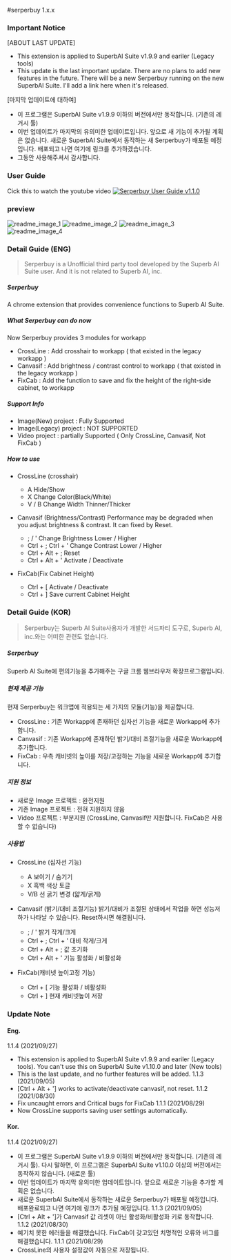 #serperbuy 1.x.x

### Important Notice
[ABOUT LAST UPDATE]
* This extension is applied to SuperbAI Suite v1.9.9 and eariler (Legacy tools)
* This update is the last important update. There are no plans to add new features in the future. There will be a new Serperbuy running on the new SuperbAI Suite. I'll add a link here when it's released.

[마지막 업데이트에 대하여]
* 이 프로그램은 SuperbAI Suite v1.9.9 이하의 버전에서만 동작합니다. (기존의 레거시 툴) 
* 이번 업데이트가 마지막의 유의미한 업데이트입니다. 앞으로 새 기능이 추가될 계획은 없습니다. 새로운 SuperbAI Suite에서 동작하는 새 Serperbuy가 배포될 예정입니다. 배포되고 나면 여기에 링크를 추가하겠습니다.
* 그동안 사용해주셔서 감사합니다.


### User Guide
Cick this to watch the youtube video
[![Serperbuy User Guide v1.1.0](http://img.youtube.com/vi/7c9ru_fXKVw/0.jpg)](https://www.youtube.com/watch?v=7c9ru_fXKVw?t=0s)

### preview
![readme_image_1](./images/readme_01.jpg)
![readme_image_2](./images/readme_02.png)
![readme_image_3](./images/readme_03.png)
![readme_image_4](./images/readme_04.png)

### Detail Guide (ENG)
> Serperbuy is a Unofficial third party tool developed by the Superb AI Suite user. And it is not related to Superb AI, inc. 

##### Serperbuy
A chrome extension that provides convenience functions to Superb AI Suite.


##### What Serperbuy can do now
Now Serperbuy provides 3 modules for workapp
- CrossLine : Add crosshair to workapp ( that existed in the legacy workapp )
- Canvasif : Add brightness / contrast control to workapp ( that existed in the legacy workapp )
- FixCab : Add the function to save and fix the height of the right-side cabinet, to workapp


##### Support Info
- Image(New) project : Fully Supported
- Image(Legacy) project : NOT SUPPORTED
- Video project : partially Supported ( Only CrossLine, Canvasif, Not FixCab )


##### How to use
* CrossLine (crosshair)
    * A Hide/Show
    * X Change Color(Black/White)
    * V / B Change Width Thinner/Thicker

* Canvasif (Brightness/Contrast)
Performance may be degraded when you adjust brightness & contrast. It can fixed by Reset.
    * ; / '  Change Brightness Lower / Higher
    * Ctrl + ; Ctrl + '  Change Contrast Lower / Higher
    * Ctrl + Alt + ;  Reset
    * Ctrl + Alt + '  Activate / Deactivate

* FixCab(Fix Cabinet Height)
    * Ctrl + [  Activate / Deactivate
    * Ctrl + ]  Save current Cabinet Height



### Detail Guide (KOR)
> Serperbuy는 Superb AI Suite사용자가 개발한 서드파티 도구로, Superb AI, inc.와는 어떠한 관련도 없습니다.

##### Serperbuy 
Superb AI Suite에 편의기능을 추가해주는 구글 크롬 웹브라우저 확장프로그램입니다.


##### 현재 제공 기능 
현재 Serperbuy는 워크앱에 적용되는 세 가지의 모듈(기능)을 제공합니다.
* CrossLine : 기존 Workapp에 존재하던 십자선 기능을 새로운 Workapp에 추가합니다.
* Canvasif : 기존 Workapp에 존재하던 밝기/대비 조절기능을 새로운 Workapp에 추가합니다.
* FixCab : 우측 캐비넷의 높이를 저장/고정하는 기능을 새로운 Workapp에 추가합니다.


##### 지원 정보
* 새로운 Image 프로젝트 : 완전지원
* 기존 Image 프로젝트 : 전혀 지원하지 않음
* Video 프로젝트 : 부분지원 (CrossLine, Canvasif만 지원합니다. FixCab은 사용할 수 없습니다)


##### 사용법 
* CrossLine (십자선 기능)
    * A 보이기 / 숨기기
    * X 흑백 색상 토글
    * V/B 선 굵기 변경 (얇게/굵게)

* Canvasif (밝기/대비 조절기능)
밝기/대비가 조절된 상태에서 작업을 하면 성능저하가 나타날 수 있습니다. Reset하시면 해결됩니다.
    * ; / '  밝기 작게/크게
    * Ctrl + ; Ctrl + '   대비 작게/크게
    * Ctrl + Alt + ;  값 초기화
    * Ctrl + Alt + '  기능 활성화 / 비활성화

* FixCab(캐비넷 높이고정 기능)
    * Ctrl + [  기능 활성화 / 비활성화
    * Ctrl + ]  현재 캐비넷높이 저장


### Update Note
#### Eng.
1.1.4 (2021/09/27)
- This extension is applied to SuperbAI Suite v1.9.9 and eariler (Legacy tools). You can't use this on SuperbAI Suite v1.10.0 and later (New tools)
- This is the last update, and no further features will be added.
1.1.3 (2021/09/05)
- [Ctrl + Alt + '] works to activate/deactivate canvasif, not reset.
1.1.2 (2021/08/30)
- Fix uncaught errors and Critical bugs for FixCab
1.1.1 (2021/08/29)
- Now CrossLine supports saving user settings automatically.

#### Kor.
1.1.4 (2021/09/27)
- 이 프로그램은 SuperbAI Suite v1.9.9 이하의 버전에서만 동작합니다. (기존의 레거시 툴). 다시 말하면, 이 프로그램은 SuperbAI Suite v1.10.0 이상의 버전에서는 동작하지 않습니다. (새로운 툴)
- 이번 업데이트가 마지막 유의미한 업데이트입니다. 앞으로 새로운 기능을 추가할 계획은 없습니다.
- 새로운 SuperbAI Suite에서 동작하는 새로운 Serperbuy가 배포될 예정입니다. 배포완료되고 나면 여기에 링크가 추가될 예정입니다.
1.1.3 (2021/09/05)
- [Ctrl + Alt + ']가 Canvasif 값 리셋이 아닌 활성화/비활성화 키로 동작합니다.
1.1.2 (2021/08/30)
- 예기치 못한 에러들을 해결했습니다. FixCab이 갖고있던 치명적인 오류와 버그를 해결했습니다.
1.1.1 (2021/08/29)
- CrossLine의 사용자 설정값이 자동으로 저장됩니다.